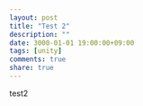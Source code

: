 ```yaml
---
layout: post
title: "Test 2"
description: ""
date: 3000-01-01 19:00:00+09:00
tags: [unity]
comments: true
share: true
---
```



test2
